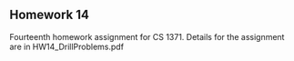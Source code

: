 ## Homework 14

Fourteenth homework assignment for CS 1371. Details for the assignment are in HW14_DrillProblems.pdf
